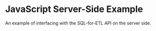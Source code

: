 # JavaScript Server-Side Example

An example of interfacing with the SQL-for-ETL API on the server side.
